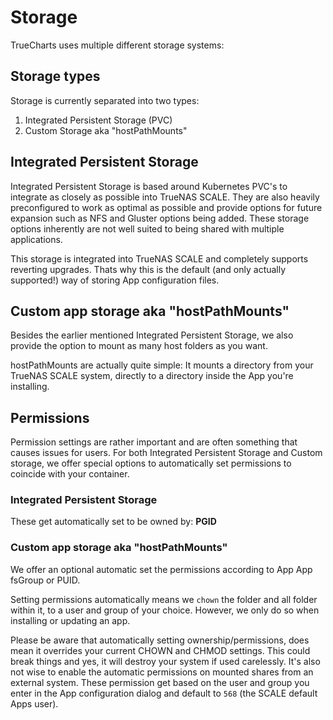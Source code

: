 # Storage

TrueCharts uses multiple different storage systems:

## Storage types

Storage is currently separated into two types:

1. Integrated Persistent Storage (PVC)
2. Custom Storage aka "hostPathMounts"

## Integrated Persistent Storage

Integrated Persistent Storage is based around Kubernetes PVC's to integrate as closely as possible into TrueNAS SCALE. They are also heavily preconfigured to work as optimal as possible and provide options for future expansion such as NFS and Gluster options being added.
These storage options inherently are not well suited to being shared with multiple applications.

This storage is integrated into TrueNAS SCALE and completely supports reverting upgrades. Thats why this is the default (and only actually supported!) way of storing App configuration files.

## Custom app storage aka "hostPathMounts"

Besides the earlier mentioned Integrated Persistent Storage, we also provide the option to mount as many host folders as you want.

hostPathMounts are actually quite simple:
It mounts a directory from your TrueNAS SCALE system, directly to a directory inside the App you're installing.

## Permissions

Permission settings are rather important and are often something that causes issues for users.
For both Integrated Persistent Storage and Custom storage, we offer special options to automatically set permissions to coincide with your container.

### Integrated Persistent Storage

These get automatically set to be owned by: **PGID**

### Custom app storage aka "hostPathMounts"

We offer an optional automatic set the permissions according to App App fsGroup or PUID.

Setting permissions automatically means we `chown` the folder and all folder within it, to a user and group of your choice.
However, we only do so when installing or updating an app.

Please be aware that automatically setting ownership/permissions, does mean it overrides your current CHOWN and CHMOD settings. This could break things and yes, it will destroy your system if used carelessly. It's also not wise to enable the automatic permissions on mounted shares from an external system.
These permission get based on the user and group you enter in the App configuration dialog and default to `568` (the SCALE default Apps user).
